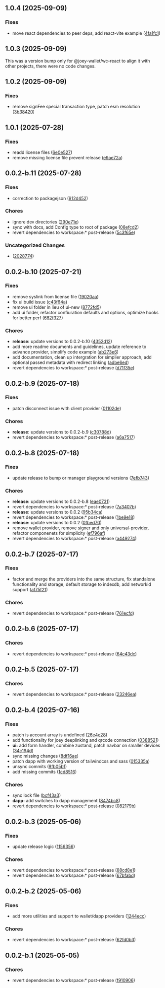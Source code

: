 ## 1.0.4 (2025-09-09)

### Fixes

- move react dependencies to peer deps, add react-vite example ([4fa1fc1](https://github.com/Joey-Wallet/wc-client/commit/4fa1fc1))

## 1.0.3 (2025-09-09)

This was a version bump only for @joey-wallet/wc-react to align it with other projects, there were no code changes.

## 1.0.2 (2025-09-09)

### Fixes

- remove signFee special transaction type, patch esm resolution ([3b38420](https://github.com/Joey-Wallet/wc-client/commit/3b38420))

## 1.0.1 (2025-07-28)

### Fixes

- readd license files ([6e0e527](https://github.com/Joey-Wallet/wc-client/commit/6e0e527))
- remove missing license file prevent release ([e9ae72a](https://github.com/Joey-Wallet/wc-client/commit/e9ae72a))

## 0.0.2-b.11 (2025-07-28)

### Fixes

- correction to packagejson ([912d452](https://github.com/first-ledger/wallet-connect-playground/commit/912d452))

### Chores

- ignore dev directories ([290e71e](https://github.com/first-ledger/wallet-connect-playground/commit/290e71e))
- sync with docs, add Config type to root of package ([08efcd2](https://github.com/first-ledger/wallet-connect-playground/commit/08efcd2))
- revert dependencies to workspace:* post-release ([5c3f65e](https://github.com/first-ledger/wallet-connect-playground/commit/5c3f65e))

### Uncategorized Changes

-  ([2028774](https://github.com/first-ledger/wallet-connect-playground/commit/2028774))

## 0.0.2-b.10 (2025-07-21)

### Fixes

- remove syslink from license file ([19020aa](https://github.com/first-ledger/wallet-connect-playground/commit/19020aa))
- fix ui build issue ([c43f64a](https://github.com/first-ledger/wallet-connect-playground/commit/c43f64a))
- remove ui folder in lieu of ui-new ([8772fd5](https://github.com/first-ledger/wallet-connect-playground/commit/8772fd5))
- add ui folder, refactor confiuration defaults and options, optimize hooks for better perf ([682f327](https://github.com/first-ledger/wallet-connect-playground/commit/682f327))

### Chores

- **release:** update versions to 0.0.2-b.10 ([4352d12](https://github.com/first-ledger/wallet-connect-playground/commit/4352d12))
- add more readme documents and guidelines, update reference to advance provider, simplify code example ([ab273e6](https://github.com/first-ledger/wallet-connect-playground/commit/ab273e6))
- add documentation, clean up intergration for simplier approach, add optional passed metadata with redirect linking ([adbe6ed](https://github.com/first-ledger/wallet-connect-playground/commit/adbe6ed))
- revert dependencies to workspace:* post-release ([d71f35e](https://github.com/first-ledger/wallet-connect-playground/commit/d71f35e))

## 0.0.2-b.9 (2025-07-18)

### Fixes

- patch disconnect issue with client provider ([01102de](https://github.com/first-ledger/wallet-connect-playground/commit/01102de))

### Chores

- **release:** update versions to 0.0.2-b.9 ([c30788d](https://github.com/first-ledger/wallet-connect-playground/commit/c30788d))
- revert dependencies to workspace:* post-release ([a6a7517](https://github.com/first-ledger/wallet-connect-playground/commit/a6a7517))

## 0.0.2-b.8 (2025-07-18)

### Fixes

- update release to bump or manager playground versions ([7efb743](https://github.com/first-ledger/wallet-connect-playground/commit/7efb743))

### Chores

- **release:** update versions to 0.0.2-b.8 ([eae0731](https://github.com/first-ledger/wallet-connect-playground/commit/eae0731))
- revert dependencies to workspace:* post-release ([7a3407b](https://github.com/first-ledger/wallet-connect-playground/commit/7a3407b))
- **release:** update versions to 0.0.2 ([95b34ca](https://github.com/first-ledger/wallet-connect-playground/commit/95b34ca))
- revert dependencies to workspace:* post-release ([1be9e18](https://github.com/first-ledger/wallet-connect-playground/commit/1be9e18))
- **release:** update versions to 0.0.2 ([0fbed70](https://github.com/first-ledger/wallet-connect-playground/commit/0fbed70))
- remove wallet provider, remove signer and only universal-provider, refactor componenets for simplicity ([ef796af](https://github.com/first-ledger/wallet-connect-playground/commit/ef796af))
- revert dependencies to workspace:* post-release ([a449274](https://github.com/first-ledger/wallet-connect-playground/commit/a449274))

## 0.0.2-b.7 (2025-07-17)

### Fixes

- factor and merge the providers into the same structure, fix standalone functionality and storage, default storage to indexdb, add networkid support ([af75f21](https://github.com/first-ledger/wallet-connect-playground/commit/af75f21))

### Chores

- revert dependencies to workspace:* post-release ([761ecfd](https://github.com/first-ledger/wallet-connect-playground/commit/761ecfd))

## 0.0.2-b.6 (2025-07-17)

### Chores

- revert dependencies to workspace:* post-release ([64c43dc](https://github.com/first-ledger/wallet-connect-playground/commit/64c43dc))

## 0.0.2-b.5 (2025-07-17)

### Chores

- revert dependencies to workspace:* post-release ([23246ea](https://github.com/first-ledger/wallet-connect-playground/commit/23246ea))

## 0.0.2-b.4 (2025-07-16)

### Fixes

- patch is account array is undefined ([26e4e28](https://github.com/first-ledger/wallet-connect-playground/commit/26e4e28))
- add functionality for joey deeplinking and qrcode connection ([0388521](https://github.com/first-ledger/wallet-connect-playground/commit/0388521))
- **ui:** add form handler, combine zustand, patch navbar on smaller devices ([34c194d](https://github.com/first-ledger/wallet-connect-playground/commit/34c194d))
- sync missing changes ([8df16ae](https://github.com/first-ledger/wallet-connect-playground/commit/8df16ae))
- patch dapp with working version of tailwindcss and sass ([015335a](https://github.com/first-ledger/wallet-connect-playground/commit/015335a))
- unsync commits ([8fb05b1](https://github.com/first-ledger/wallet-connect-playground/commit/8fb05b1))
- add missing commits ([1cd8516](https://github.com/first-ledger/wallet-connect-playground/commit/1cd8516))

### Chores

- sync lock file ([bcf43a3](https://github.com/first-ledger/wallet-connect-playground/commit/bcf43a3))
- **dapp:** add switches to dapp management ([8474bc8](https://github.com/first-ledger/wallet-connect-playground/commit/8474bc8))
- revert dependencies to workspace:* post-release ([082179b](https://github.com/first-ledger/wallet-connect-playground/commit/082179b))

## 0.0.2-b.3 (2025-05-06)

### Fixes

- update release logic ([1156356](https://github.com/first-ledger/wallet-connect-playground/commit/1156356))

### Chores

- revert dependencies to workspace:* post-release ([88cd8e1](https://github.com/first-ledger/wallet-connect-playground/commit/88cd8e1))
- revert dependencies to workspace:* post-release ([67bfabd](https://github.com/first-ledger/wallet-connect-playground/commit/67bfabd))

## 0.0.2-b.2 (2025-05-06)

### Fixes

- add more utilities and support to wallet/dapp providers ([1244ecc](https://github.com/first-ledger/wallet-connect-playground/commit/1244ecc))

### Chores

- revert dependencies to workspace:* post-release ([62fd0b3](https://github.com/first-ledger/wallet-connect-playground/commit/62fd0b3))

## 0.0.2-b.1 (2025-05-05)

### Chores

- revert dependencies to workspace:* post-release ([f910906](https://github.com/first-ledger/wallet-connect-playground/commit/f910906))